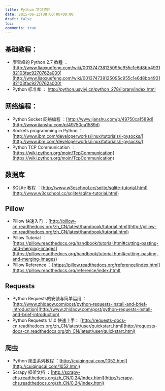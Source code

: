 ```yaml
---
title: Python 学习资料
date: 2015-06-13T08:00:00+08:00
draft: false
toc:
comments: true
---
```



## 基础教程：

* 廖雪峰的 Python 2.7 教程 ：[http://www.liaoxuefeng.com/wiki/001374738125095c955c1e6d8bb493182103fac9270762a000](http://www.liaoxuefeng.com/wiki/001374738125095c955c1e6d8bb493182103fac9270762a000)
* Python 标准库 ： <http://python.usyiyi.cn/python_278/library/index.html>

## 网络编程：

* Python Socket 网络编程 ：[http://www.jianshu.com/p/49750ca1589d](http://www.jianshu.com/p/49750ca1589d)
* Sockets programming in Python ：[http://www.ibm.com/developerworks/linux/tutorials/l-pysocks/](http://www.ibm.com/developerworks/linux/tutorials/l-pysocks/)
* Python TCP Communication ：[https://wiki.python.org/moin/TcpCommunication](https://wiki.python.org/moin/TcpCommunication)

## 数据库
* SQLite 教程 ：[http://www.w3cschool.cc/sqlite/sqlite-tutorial.html](http://www.w3cschool.cc/sqlite/sqlite-tutorial.html)

## Pillow

* Pillow 快速入门 ：[http://pillow-cn.readthedocs.org/zh_CN/latest/handbook/tutorial.html](http://pillow-cn.readthedocs.org/zh_CN/latest/handbook/tutorial.html)
* Pillow Tutorial ：[https://pillow.readthedocs.org/handbook/tutorial.html#cutting-pasting-and-merging-images](https://pillow.readthedocs.org/handbook/tutorial.html#cutting-pasting-and-merging-images)
* Pillow Reference ：[https://pillow.readthedocs.org/reference/index.html](https://pillow.readthedocs.org/reference/index.html)

## Requests

* Python Requests的安装与简单运用 ：[http://www.zhidaow.com/post/python-requests-install-and-brief-introduction](http://www.zhidaow.com/post/python-requests-install-and-brief-introduction)
* Python Requests 1.1.0 快速上手： [http://requests-docs-cn.readthedocs.org/zh_CN/latest/user/quickstart.html](http://requests-docs-cn.readthedocs.org/zh_CN/latest/user/quickstart.html)

## 爬虫
* Python 爬虫系列教程 ：[http://cuiqingcai.com/1052.html](http://cuiqingcai.com/1052.html)
* Scrapy 框架文档 ：[http://scrapy-chs.readthedocs.org/zh_CN/0.24/index.html](http://scrapy-chs.readthedocs.org/zh_CN/0.24/index.html)
